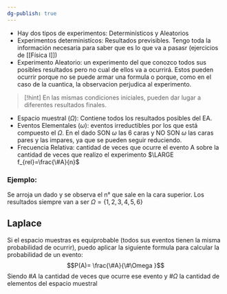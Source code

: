 ```yaml
---
dg-publish: true
---
```

- Hay dos tipos de experimentos: Determinísticos y Aleatorios
- Experimentos deterministícos: Resultados previsibles. Tengo toda la información necesaria para saber que es lo que va a pasasr (ejercicios de [[Física I]])
- Experimento Aleatorio: un experimento del que conozco todos sus posibles resultados pero no cual de ellos va a ocurrirá. Estos pueden ocurrir porque no se puede armar una formula o porque, como en el caso de la cuantica, la observacion perjudica al experimento.
>[!hint] En las mismas condiciones iniciales, pueden dar lugar a diferentes resultados finales.
- Espacio muestral ($\Omega$): Contiene todos los resultados posibles del EA.
- Eventos Elementales ($\omega$): eventos irreductibles por los que está compuesto el $\Omega$. En el dado SON $\omega$ las 6 caras y NO SON $\omega$ las caras pares y las impares, ya que se pueden seguir reduciendo.
- Frecuencia Relativa: cantidad de veces que ocurre el evento A sobre la cantidad de veces que realizo el experimento $\LARGE f_{rel}=\frac{\#A}{n}$

### Ejemplo: 
Se arroja un dado y se observa el n° que sale en la cara superior. Los resultados siempre van a ser $\Omega= \{1, 2 , 3, 4, 5, 6\}$
## Laplace
Si el espacio muestras es equiprobable (todos sus eventos tienen la misma probabilidad de ocurrir), puedo aplicar la siguiente formula para calcular la probabilidad de un evento:
$$P(A)= \frac{\#A}{\#\Omega
}$$
Siendo $\#A$ la cantidad de veces que ocurre ese evento y $\# \Omega$ la cantidad de elementos del espacio muestral